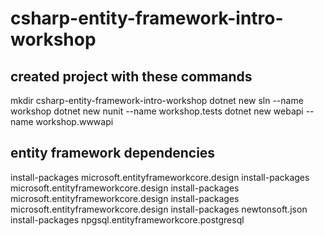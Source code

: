 # csharp-entity-framework-intro-workshop

## created project with these commands

mkdir csharp-entity-framework-intro-workshop
dotnet new sln --name workshop
dotnet new nunit --name workshop.tests
dotnet new webapi --name workshop.wwwapi


## entity framework dependencies

install-packages microsoft.entityframeworkcore.design
install-packages microsoft.entityframeworkcore.design
install-packages microsoft.entityframeworkcore.design
install-packages microsoft.entityframeworkcore.design
install-packages newtonsoft.json
install-packages npgsql.entityframeworkcore.postgresql

